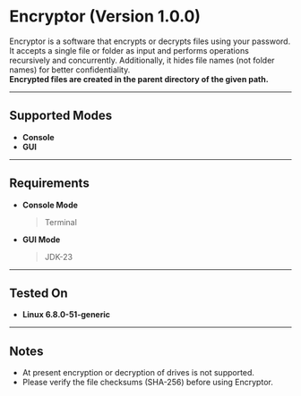 # Encryptor (Version 1.0.0)

Encryptor is a software that encrypts or decrypts files using your password. It accepts a single file or folder as input and performs operations recursively and concurrently. Additionally, it hides file names (not folder names) for better confidentiality.  
**Encrypted files are created in the parent directory of the given path.**

---

## Supported Modes
  * **Console**
  * **GUI** 

---

## Requirements
- **Console Mode**
   > Terminal  
- **GUI Mode**
   > JDK-23

---

## Tested On
- **Linux 6.8.0-51-generic**  

---

## Notes
- At present encryption or decryption of drives is not supported.  
- Please verify the file checksums (SHA-256) before using Encryptor.
